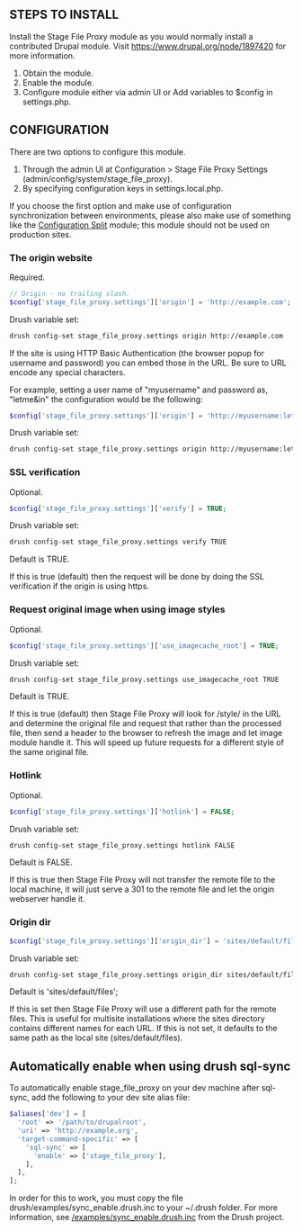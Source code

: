STEPS TO INSTALL
----------------

Install the Stage File Proxy module as you would normally install a contributed
Drupal module. Visit https://www.drupal.org/node/1897420 for more information.

1. Obtain the module.
2. Enable the module.
3. Configure module either via admin UI or Add variables to $config in
settings.php.


CONFIGURATION
-------------
There are two options to configure this module.

1. Through the admin UI at Configuration > Stage File Proxy Settings
   (admin/config/system/stage_file_proxy).
2. By specifying configuration keys in settings.local.php.

If you choose the first option and make use of configuration synchronization
between environments, please also make use of something like the
[Configuration Split](https://www.drupal.org/project/config_split) module; this
module should not be used on production sites.

### The origin website
Required.
```php
// Origin - no trailing slash.
$config['stage_file_proxy.settings']['origin'] = 'http://example.com';  // no trailing slash
```
Drush variable set:
```bash
drush config-set stage_file_proxy.settings origin http://example.com
```
If the site is using HTTP Basic Authentication (the browser popup for username
and password) you can embed those in the URL. Be sure to URL encode any
special characters.

For example, setting a user name of "myusername" and password as, "letme&in" the
configuration would be the following:
```php
$config['stage_file_proxy.settings']['origin'] = 'http://myusername:letme%26in@example.com';
```
Drush variable set:
```bash
drush config-set stage_file_proxy.settings origin http://myusername:letme%26in@example.com
```

### SSL verification
Optional.
```php
$config['stage_file_proxy.settings']['verify'] = TRUE;
```
Drush variable set:
```bash
drush config-set stage_file_proxy.settings verify TRUE
```
Default is TRUE.

If this is true (default) then the request will be done by doing the SSL
verification if the origin is using https.

### Request original image when using image styles
Optional.
```php
$config['stage_file_proxy.settings']['use_imagecache_root'] = TRUE;
```
Drush variable set:
```bash
drush config-set stage_file_proxy.settings use_imagecache_root TRUE
```
Default is TRUE.

If this is true (default) then Stage File Proxy will look for /style/ in
the URL and determine the original file and request that rather than the
processed file, then send a header to the browser to refresh the image and let
image module handle it. This will speed up future requests for a different
style of the same original file.

### Hotlink
Optional.
```php
$config['stage_file_proxy.settings']['hotlink'] = FALSE;
```
Drush variable set:
```bash
drush config-set stage_file_proxy.settings hotlink FALSE
```
Default is FALSE.

If this is true then Stage File Proxy will not transfer the remote file to the
local machine, it will just serve a 301 to the remote file and let the origin
webserver handle it.

### Origin dir

```php
$config['stage_file_proxy.settings']['origin_dir'] = 'sites/default/files';
```
Drush variable set:
```bash
drush config-set stage_file_proxy.settings origin_dir sites/default/files
```
Default is 'sites/default/files';

If this is set then Stage File Proxy will use a different path for the remote
files. This is useful for multisite installations where the sites directory
contains different names for each URL. If this is not set, it defaults to the
same path as the local site (sites/default/files).

## Automatically enable when using drush sql-sync

To automatically enable stage_file_proxy on your dev machine after sql-sync, add
the following to your dev site alias file:
```php
$aliases['dev'] = [
  'root' => '/path/to/drupalroot',
  'uri' => 'http://example.org',
  'target-command-specific' => [
    'sql-sync' => [
      'enable' => ['stage_file_proxy'],
    ],
  ],
];
```
In order for this to work, you must copy the file
drush/examples/sync_enable.drush.inc to your ~/.drush folder.
For more information, see [/examples/sync_enable.drush.inc] from the Drush
project.

[/examples/sync_enable.drush.inc]: https://github.com/drush-ops/drush/blob/8.x/examples/sync_enable.drush.inc
